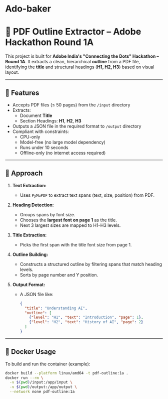 # Ado-baker
# 📘 PDF Outline Extractor – Adobe Hackathon Round 1A

This project is built for **Adobe India's "Connecting the Dots" Hackathon – Round 1A**. It extracts a clean, hierarchical **outline** from a PDF file, identifying the **title** and structural headings (**H1, H2, H3**) based on visual layout.

---

## 🚀 Features

- Accepts PDF files (≤ 50 pages) from the `/input` directory
- Extracts:
  - Document **Title**
  - Section Headings: **H1**, **H2**, **H3**
- Outputs a JSON file in the required format to `/output` directory
- Compliant with constraints:
  - CPU-only
  - Model-free (no large model dependency)
  - Runs under 10 seconds
  - Offline-only (no internet access required)

---

## 🧠 Approach

1. **Text Extraction:**
   - Uses `PyMuPDF` to extract text spans (text, size, position) from PDF.

2. **Heading Detection:**
   - Groups spans by font size.
   - Chooses the **largest font on page 1** as the title.
   - Next 3 largest sizes are mapped to H1–H3 levels.

3. **Title Extraction:**
   - Picks the first span with the title font size from page 1.

4. **Outline Building:**
   - Constructs a structured outline by filtering spans that match heading levels.
   - Sorts by page number and Y position.

5. **Output Format:**
   - A JSON file like:
     ```json
     {
       "title": "Understanding AI",
       "outline": [
         {"level": "H1", "text": "Introduction", "page": 1},
         {"level": "H2", "text": "History of AI", "page": 2}
       ]
     }
     ```

---

## 🐳 Docker Usage

To build and run the container (example):
```bash
docker build --platform linux/amd64 -t pdf-outline:1a .
docker run --rm \
  -v $(pwd)/input:/app/input \
  -v $(pwd)/output:/app/output \
  --network none pdf-outline:1a
